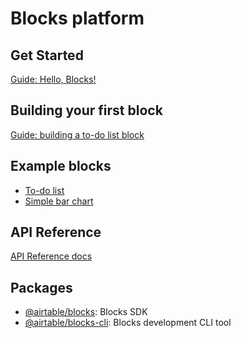 # Blocks platform

## Get Started

[Guide: Hello, Blocks!](/packages/sdk/docs/setup.md)

## Building your first block

[Guide: building a to-do list block](/packages/sdk/docs/tutorial_todo.md)

## Example blocks

-   [To-do list](https://github.com/Airtable/blocks-sdk/tree/master/packages/sdk/examples/todo/frontend/index.js)
-   [Simple bar chart](https://github.com/Airtable/blocks-sdk/tree/master/packages/sdk/examples/simple_chart/frontend/index.js)

## API Reference

[API Reference docs](https://github.com/Airtable/blocks-sdk/tree/master/packages/sdk/docs/api.md)

## Packages

-   [@airtable/blocks](./packages/sdk): Blocks SDK
-   [@airtable/blocks-cli](./packages/cli): Blocks development CLI tool

